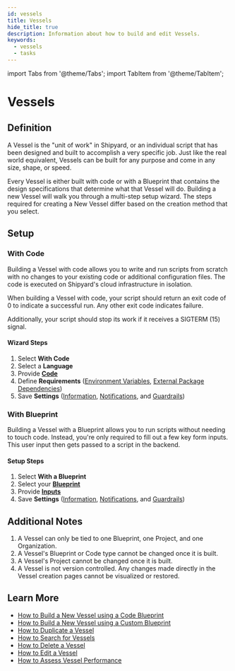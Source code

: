 ```yaml
---
id: vessels
title: Vessels
hide_title: true
description: Information about how to build and edit Vessels.
keywords:
  - vessels
  - tasks
---
```


import Tabs from '@theme/Tabs';
import TabItem from '@theme/TabItem';

# Vessels

## Definition

A Vessel is the "unit of work" in Shipyard, or an individual script that has been designed and built to accomplish a very specific job. Just like the real world equivalent, Vessels can be built for any purpose and come in any size, shape, or speed.

Every Vessel is either built with code or with a Blueprint that contains the design specifications that determine what that Vessel will do. Building a new Vessel will walk you through a multi-step setup wizard. The steps required for creating a New Vessel differ based on the creation method that you select.

## Setup

### With Code

Building a Vessel with code allows you to write and run scripts from scratch with no changes to your existing code or additional configuration files. The code is executed on Shipyard's cloud infrastructure in isolation.

When building a Vessel with code, your script should return an exit code of 0 to indicate a successful run. Any other exit code indicates failure.

Additionally, your script should stop its work if it receives a SIGTERM \(15\) signal.

#### Wizard Steps

1. Select **With Code**
2. Select a **Language**
3. Provide [**Code**](code/code-overview.md)
4. Define **Requirements** \([Environment Variables](requirements/environment-variables.md), [External Package Dependencies](requirements/external-package-dependencies.md)\)
5. Save **Settings** \([Information](settings/information.md), [Notifications](settings/notifications.md), and [Guardrails](settings/guardrails.md)\)

### With Blueprint

Building a Vessel with a Blueprint allows you to run scripts without needing to touch code. Instead, you're only required to fill out a few key form inputs. This user input then gets passed to a script in the backend.

#### Setup Steps

1. Select **With a Blueprint**
2. Select your [**Blueprint**](blueprints.md)
3. Provide [**Inputs**](inputs/inputs-overview.md)
4. Save **Settings** \([Information](settings/information.md), [Notifications](settings/notifications.md), and [Guardrails](settings/guardrails.md)\)

## Additional Notes

1. A Vessel can only be tied to one Blueprint, one Project, and one Organization.
2. A Vessel's Blueprint or Code type cannot be changed once it is built.
3. A Vessel's Project cannot be changed once it is built.
4. A Vessel is not version controlled. Any changes made directly in the Vessel creation pages cannot be visualized or restored.

## Learn More

- [How to Build a New Vessel using a Code Blueprint](../how-tos/vessels/build-vessel-code.md)
- [How to Build a New Vessel using a Custom Blueprint](../how-tos/vessels/build-vessel-blueprint.md)
- [How to Duplicate a Vessel](../how-tos/vessels/duplicate-vessel.md)
- [How to Search for Vessels](../how-tos/vessels/search-for-vessel.md)
- [How to Delete a Vessel](../how-tos/vessels/delete-vessel.md)
- [How to Edit a Vessel](../how-tos/vessels/edit-vessel.md)
- [How to Assess Vessel Performance](../how-tos/vessels/assess-vessel-performance.md)

